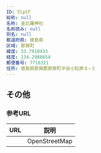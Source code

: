 ```yaml
---
ID: 5lpCF
総称: null
名称: 金比羅神社
名称読み: null
別名: null
都道府県: 徳島県
区域: 那賀町
緯度: 33.7910433
経度: 134.2988654
郵便番号: 7716321
住所: 徳島県那賀郡那賀町平谷小松原８−３
---
```


## その他

### 参考URL

| URL | 説明          |
| --- | ------------- |
|     | OpenStreetMap |
